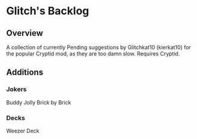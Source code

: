 # Glitch's Backlog
## Overview
A collection of currently Pending suggestions by Glitchkat10 (kierkat10) for the popular Cryptid mod, as they are too damn slow.
Requires Cryptid.
## Additions
### Jokers
Buddy Jolly
Brick by Brick
### Decks
Weezer Deck
